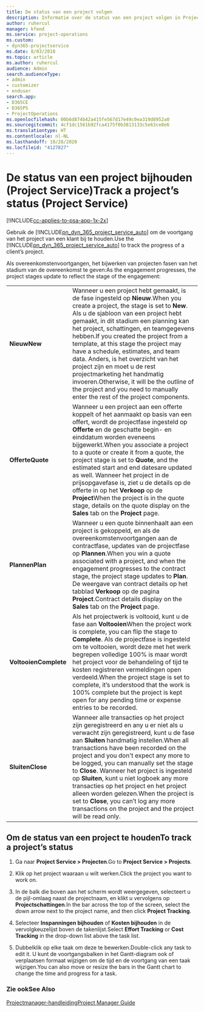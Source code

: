 ```yaml
---
title: De status van een project volgen
description: Informatie over de status van een project volgen in Project Service
author: ruhercul
manager: kfend
ms.service: project-operations
ms.custom:
- dyn365-projectservice
ms.date: 8/03/2018
ms.topic: article
ms.author: ruhercul
audience: Admin
search.audienceType:
- admin
- customizer
- enduser
search.app:
- D365CE
- D365PS
- ProjectOperations
ms.openlocfilehash: 00b6d874b42a415fe567d17e49c0ea319d8952a0
ms.sourcegitcommit: 4cf1dc1561b92fca4175f0b3813133c5e63ce8e6
ms.translationtype: HT
ms.contentlocale: nl-NL
ms.lasthandoff: 10/28/2020
ms.locfileid: "4127827"
---
```

# <a name="track-a-projects-status-project-service"></a><span data-ttu-id="9f1ac-103">De status van een project bijhouden (Project Service)</span><span class="sxs-lookup"><span data-stu-id="9f1ac-103">Track a project’s status (Project Service)</span></span>

[!INCLUDE[cc-applies-to-psa-app-1x-2x](../includes/cc-applies-to-psa-app-1x-2x.md)]

<span data-ttu-id="9f1ac-104">Gebruik de [!INCLUDE[pn_dyn_365_project_service_auto](../includes/pn-dyn-365-project-service-auto.md)] om de voortgang van het project van een klant bij te houden.</span><span class="sxs-lookup"><span data-stu-id="9f1ac-104">Use the [!INCLUDE[pn_dyn_365_project_service_auto](../includes/pn-dyn-365-project-service-auto.md)] to track the progress of a client’s project.</span></span>  

<span data-ttu-id="9f1ac-105">Als overeenkomstenvoortgangen, het bijwerken van projecten fasen van het stadium van de overeenkomst te geven:</span><span class="sxs-lookup"><span data-stu-id="9f1ac-105">As the engagement progresses, the project stages update to reflect the stage of the engagement:</span></span>  


|              |                                                                                                                                                                                                                                                                                                  |
|--------------|--------------------------------------------------------------------------------------------------------------------------------------------------------------------------------------------------------------------------------------------------------------------------------------------------|
|   <span data-ttu-id="9f1ac-106">**Nieuw**</span><span class="sxs-lookup"><span data-stu-id="9f1ac-106">**New**</span></span>    | <span data-ttu-id="9f1ac-107">Wanneer u een project hebt gemaakt, is de fase ingesteld op **Nieuw**.</span><span class="sxs-lookup"><span data-stu-id="9f1ac-107">When you create a project, the stage is set to **New**.</span></span> <span data-ttu-id="9f1ac-108">Als u de sjabloon van een project hebt gemaakt, in dit stadium een planning kan het project, schattingen, en teamgegevens hebben.</span><span class="sxs-lookup"><span data-stu-id="9f1ac-108">If you created the project from a template, at this stage the project may have a schedule, estimates, and team data.</span></span> <span data-ttu-id="9f1ac-109">Anders, is het overzicht van het project zijn en moet u de rest projectmarketing het handmatig invoeren.</span><span class="sxs-lookup"><span data-stu-id="9f1ac-109">Otherwise, it will be the outline of the project and you need to manually enter the rest of the project components.</span></span> |
|  <span data-ttu-id="9f1ac-110">**Offerte**</span><span class="sxs-lookup"><span data-stu-id="9f1ac-110">**Quote**</span></span>   |      <span data-ttu-id="9f1ac-111">Wanneer u een project aan een offerte koppelt of het aanmaakt op basis van een offert, wordt de projectfase ingesteld op **Offerte** en de geschatte begin- en einddatum worden eveneens bijgewerkt.</span><span class="sxs-lookup"><span data-stu-id="9f1ac-111">When you associate a project to a quote or create it from a quote, the project stage is set to **Quote**, and the estimated start and end datesare updated as well.</span></span> <span data-ttu-id="9f1ac-112">Wanneer het project in de prijsopgavefase is, ziet u de details op de offerte in op het **Verkoop** op de **Project**</span><span class="sxs-lookup"><span data-stu-id="9f1ac-112">When the project is in the quote stage, details on the quote display on the **Sales** tab on the **Project** page.</span></span>      |
|   <span data-ttu-id="9f1ac-113">**Plannen**</span><span class="sxs-lookup"><span data-stu-id="9f1ac-113">**Plan**</span></span>   |                                     <span data-ttu-id="9f1ac-114">Wanneer u een quote binnenhaalt aan een project is gekoppeld, en als de overeenkomstenvoortgangen aan de contractfase, updates van de projectfase op **Plannen**.</span><span class="sxs-lookup"><span data-stu-id="9f1ac-114">When you win a quote associated with a project, and when the engagement progresses to the contract stage, the project stage updates to **Plan**.</span></span> <span data-ttu-id="9f1ac-115">De weergave van contract details op het tabblad **Verkoop** op de pagina **Project**.</span><span class="sxs-lookup"><span data-stu-id="9f1ac-115">Contract details display on the **Sales** tab on the **Project** page.</span></span>                                      |
| <span data-ttu-id="9f1ac-116">**Voltooien**</span><span class="sxs-lookup"><span data-stu-id="9f1ac-116">**Complete**</span></span> |                    <span data-ttu-id="9f1ac-117">Als het projectwerk is voltooid, kunt u de fase aan **Voltooien**</span><span class="sxs-lookup"><span data-stu-id="9f1ac-117">When the project work is complete, you can flip the stage to **Complete**.</span></span> <span data-ttu-id="9f1ac-118">Als de projectfase is ingesteld om te voltooien, wordt deze met het werk begrepen volledige 100% is maar wordt het project voor de behandeling of tijd te kosten registreren vermeldingen open verdeeld.</span><span class="sxs-lookup"><span data-stu-id="9f1ac-118">When the project stage is set to complete, it’s understood that the work is 100% complete but the project is kept open for any pending time or expense entries to be recorded.</span></span>                     |
|  <span data-ttu-id="9f1ac-119">**Sluiten**</span><span class="sxs-lookup"><span data-stu-id="9f1ac-119">**Close**</span></span>   |           <span data-ttu-id="9f1ac-120">Wanneer alle transacties op het project zijn geregistreerd en any u er niet als u verwacht zijn geregistreerd, kunt u de fase aan **Sluiten** handmatig instellen.</span><span class="sxs-lookup"><span data-stu-id="9f1ac-120">When all transactions have been recorded on the project and you don't expect any more to be logged, you can manually set the stage to **Close**.</span></span> <span data-ttu-id="9f1ac-121">Wanneer het project is ingesteld op **Sluiten**, kunt u niet logboek any more transacties op het project en het project alleen worden gelezen.</span><span class="sxs-lookup"><span data-stu-id="9f1ac-121">When the project is set to **Close**, you can’t log any more transactions on the project and the project will be read only.</span></span>           |

## <a name="to-track-a-projects-status"></a><span data-ttu-id="9f1ac-122">Om de status van een project te houden</span><span class="sxs-lookup"><span data-stu-id="9f1ac-122">To track a project’s status</span></span>  

1.  <span data-ttu-id="9f1ac-123">Ga naar **Project Service > Projecten**.</span><span class="sxs-lookup"><span data-stu-id="9f1ac-123">Go to **Project Service > Projects**.</span></span>  

2.  <span data-ttu-id="9f1ac-124">Klik op het project waaraan u wilt werken.</span><span class="sxs-lookup"><span data-stu-id="9f1ac-124">Click the project you want to work on.</span></span>  

3.  <span data-ttu-id="9f1ac-125">In de balk die boven aan het scherm wordt weergegeven, selecteert u de pijl-omlaag naast de projectnaam, en klikt u vervolgens op **Projectschattingen**.</span><span class="sxs-lookup"><span data-stu-id="9f1ac-125">In the bar across the top of the screen, select the down arrow next to the project name, and then click **Project Tracking**.</span></span>  

4.  <span data-ttu-id="9f1ac-126">Selecteer **Inspanningen bijhouden** of **Kosten bijhouden** in de vervolgkeuzelijst boven de takenlijst.</span><span class="sxs-lookup"><span data-stu-id="9f1ac-126">Select **Effort Tracking** or **Cost Tracking** in the drop-down list above the task list.</span></span>  

5.  <span data-ttu-id="9f1ac-127">Dubbelklik op elke taak om deze te bewerken.</span><span class="sxs-lookup"><span data-stu-id="9f1ac-127">Double-click any task to edit it.</span></span> <span data-ttu-id="9f1ac-128">U kunt de voortgangsbalken in het Gantt-diagram ook of verplaatsen formaat wijzigen om de tijd en de voortgang van een taak wijzigen.</span><span class="sxs-lookup"><span data-stu-id="9f1ac-128">You can also move or resize the bars in the Gantt chart to change the time and progress for a task.</span></span>  

### <a name="see-also"></a><span data-ttu-id="9f1ac-129">Zie ook</span><span class="sxs-lookup"><span data-stu-id="9f1ac-129">See Also</span></span>  
 [<span data-ttu-id="9f1ac-130">Projectmanager-handleiding</span><span class="sxs-lookup"><span data-stu-id="9f1ac-130">Project Manager Guide</span></span>](../psa/project-manager-guide.md)
